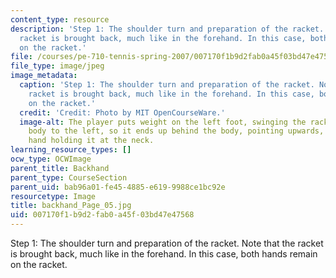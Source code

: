 ```yaml
---
content_type: resource
description: 'Step 1: The shoulder turn and preparation of the racket. Note that the
  racket is brought back, much like in the forehand. In this case, both hands remain
  on the racket.'
file: /courses/pe-710-tennis-spring-2007/007170f1b9d2fab0a45f03bd47e47568_backhand_Page_05.jpg
file_type: image/jpeg
image_metadata:
  caption: 'Step 1: The shoulder turn and preparation of the racket. Note that the
    racket is brought back, much like in the forehand. In this case, both hands remain
    on the racket.'
  credit: 'Credit: Photo by MIT OpenCourseWare.'
  image-alt: The player puts weight on the left foot, swinging the racket across the
    body to the left, so it ends up behind the body, pointing upwards, with the left
    hand holding it at the neck.
learning_resource_types: []
ocw_type: OCWImage
parent_title: Backhand
parent_type: CourseSection
parent_uid: bab96a01-fe45-4885-e619-9988ce1bc92e
resourcetype: Image
title: backhand_Page_05.jpg
uid: 007170f1-b9d2-fab0-a45f-03bd47e47568
---
```

Step 1: The shoulder turn and preparation of the racket. Note that the racket is brought back, much like in the forehand. In this case, both hands remain on the racket.

